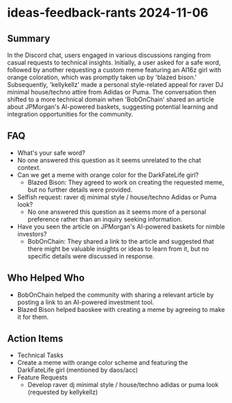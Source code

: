 # ideas-feedback-rants 2024-11-06

## Summary
 In the Discord chat, users engaged in various discussions ranging from casual requests to technical insights. Initially, a user asked for a safe word, followed by another requesting a custom meme featuring an AI16z girl with orange coloration, which was promptly taken up by 'blazed bison.' Subsequently, 'kellykellz' made a personal style-related appeal for raver DJ minimal house/techno attire from Adidas or Puma. The conversation then shifted to a more technical domain when 'BobOnChain' shared an article about JPMorgan's AI-powered baskets, suggesting potential learning and integration opportunities for the community.

## FAQ
 - What's your safe word?
  - No one answered this question as it seems unrelated to the chat context.
- Can we get a meme with orange color for the DarkFateLife girl?
  - Blazed Bison: They agreed to work on creating the requested meme, but no further details were provided.
- Selfish request: raver dj minimal style / house/techno Adidas or Puma look?
  - No one answered this question as it seems more of a personal preference rather than an inquiry seeking information.
- Have you seen the article on JPMorgan's AI-powered baskets for nimble investors?
  - BobOnChain: They shared a link to the article and suggested that there might be valuable insights or ideas to learn from it, but no specific details were discussed in response.

## Who Helped Who
 - BobOnChain helped the community with sharing a relevant article by posting a link to an AI-powered investment tool.
- Blazed Bison helped baoskee with creating a meme by agreeing to make it for them.

## Action Items
 - Technical Tasks
  - Create a meme with orange color scheme and featuring the DarkFateLife girl (mentioned by daos/acc)
- Feature Requests
  - Develop raver dj minimal style / house/techno adidas or puma look (requested by kellykellz)

